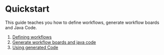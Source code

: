 # Quickstart
This guide teaches you how to define workflows, generate workflow boards and Java Code.

1. [Defining workflows](defining_workflows.md)
2. [Generate workflow boards and java code](generation.md)
3. [Using generated Code](generated_code.md)
